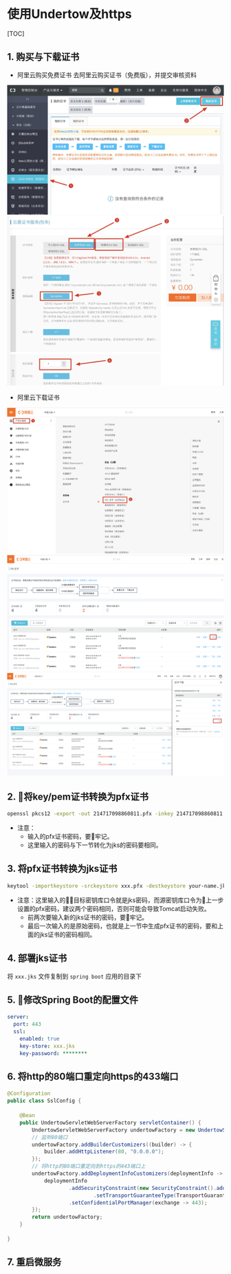# 使用Undertow及https

[TOC]

## 1. 购买与下载证书

- 阿里云购买免费证书
 去阿里云购买证书（免费版），并提交审核资料

![阿里云申请证书1](阿里云申请证书1.jpg)
![阿里云申请证书2](阿里云申请证书2.jpg)

- 阿里云下载证书

![阿里云下载证书1](阿里云下载证书1.png)
![阿里云下载证书2](阿里云下载证书2.png)
![阿里云下载证书3](阿里云下载证书3.png)

## 2. 将key/pem证书转换为pfx证书

```sh
openssl pkcs12 -export -out 214717098860811.pfx -inkey 214717098860811.key -in 214717098860811.pem
```

- 注意：
  - 输入的pfx证书密码，要牢记。
  - 这里输入的密码与下一节转化为jks的密码要相同。

## 3. 将pfx证书转换为jks证书

```sh
keytool -importkeystore -srckeystore xxx.pfx -destkeystore your-name.jks -srcstoretype PKCS12 -deststoretype JKS
```

- 注意：这里输入的目标密钥库口令就是jks密码，而源密钥库口令为上一步设置的pfx密码，建议两个密码相同，否则可能会导致Tomcat启动失败。
  - 前两次要输入新的jks证书的密码，要牢记。
  - 最后一次输入的是原始密码，也就是上一节中生成pfx证书的密码，要和上面的jks证书的密码相同。

## 4. 部署jks证书

将 ```xxx.jks``` 文件复制到 ```spring boot``` 应用的目录下

## 5. 修改Spring Boot的配置文件

```yml
server:
  port: 443
  ssl:
    enabled: true
    key-store: xxx.jks
    key-password: ********
```

## 6. 将http的80端口重定向https的433端口

```java
@Configuration
public class SslConfig {

    @Bean
    public UndertowServletWebServerFactory servletContainer() {
        UndertowServletWebServerFactory undertowFactory = new UndertowServletWebServerFactory();
        // 监听80端口
        undertowFactory.addBuilderCustomizers((builder) -> {
            builder.addHttpListener(80, "0.0.0.0");
        });
        // 将http的80端口重定向到https的443端口上
        undertowFactory.addDeploymentInfoCustomizers(deploymentInfo -> {
            deploymentInfo
                    .addSecurityConstraint(new SecurityConstraint().addWebResourceCollection(new WebResourceCollection().addUrlPattern("/*"))
                            .setTransportGuaranteeType(TransportGuaranteeType.CONFIDENTIAL).setEmptyRoleSemantic(SecurityInfo.EmptyRoleSemantic.PERMIT))
                    .setConfidentialPortManager(exchange -> 443);
        });
        return undertowFactory;
    }

}
```

## 7. 重启微服务